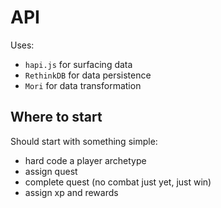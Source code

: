 # API

Uses:
* `hapi.js` for surfacing data
* `RethinkDB` for data persistence
* `Mori` for data transformation

## Where to start
Should start with something simple:

* hard code a player archetype
* assign quest
* complete quest (no combat just yet, just win)
* assign xp and rewards

